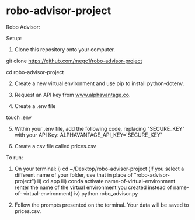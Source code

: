 # robo-advisor-project
Robo Advisor:

Setup:

1. Clone this repository onto your computer.

git clone https://github.com/megc1/robo-advisor-project

cd robo-advisor-project

2. Create a new virtual environment and use pip to install python-dotenv.

3. Request an API key from www.alphavantage.co.

4. Create a .env file 

touch .env

5. Within your .env file, add the following code, replacing "SECURE_KEY" with your API Key:
ALPHAVANTAGE_API_KEY='SECURE_KEY'

7. Create a csv file called prices.csv

To run:

1. On your terminal:
  i) cd ~/Desktop/robo-advisor-project (if you select a different name of your folder, use that in place of "robo-advisor-project")
  ii) cd app
  iii) conda activate name-of-virtual-environment (enter the name of the virtual environment you created instead of name-of-    virtual-environment)
  iv) python robo_advisor.py

2. Follow the prompts presented on the terminal. Your data will be saved to prices.csv.
